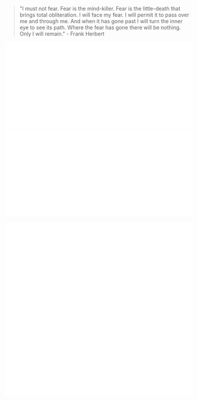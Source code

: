 > "I must not fear. Fear is the mind-killer. Fear is the little-death that brings total obliteration. I will face my fear. I will permit it to pass over me and through me. And when it has gone past I will turn the inner eye to see its path. Where the fear has gone there will be nothing. Only I will remain." - Frank Herbert

![my most listened to artists last month according to last.fm](music-artists.svg) ![my most listened to tracks last month according to last.fm](music-tracks.svg)

<style type="text/css">
  .left{float:left;}
</style>

<img class="left" src="music-artists.svg" />
<img class="left" src="music-tracks.svg" />
